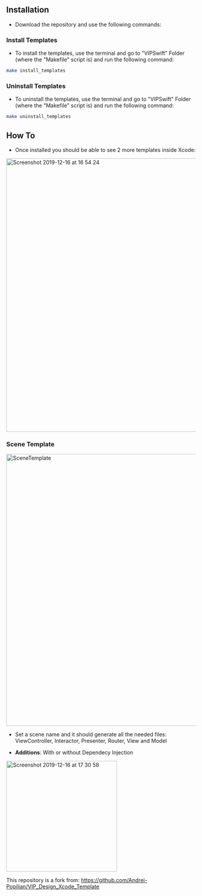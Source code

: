 
## Installation

* Download the repository and use the following commands:

### Install Templates
* To install the templates, use the terminal and go to "VIPSwift" Folder (where the "Makefile" script is) and run the following command:
```bash
make install_templates
```

### Uninstall Templates
* To uninstall the templates, use the terminal and go to "VIPSwift" Folder (where the "Makefile" script is) and run the following command:
```bash
make uninstall_templates
```

## How To

* Once installed you should be able to see 2 more templates inside Xcode:
<img width="726" alt="Screenshot 2019-12-16 at 16 54 24" src="https://user-images.githubusercontent.com/45980382/75621551-26a83000-5b96-11ea-9e98-c462b62e2b10.png">

### Scene Template

<img width="722" alt="SceneTemplate" src="https://i.ibb.co/SVPNRQw/Screen-Shot-2022-10-05-at-3-05-08-PM.png">

* Set a scene name and it should generate all the needed files: ViewController, Interactor, Presenter, Router, View and Model

* **Additions**: With or without Dependecy Injection
<img width="294" alt="Screenshot 2019-12-16 at 17 30 58" src="https://user-images.githubusercontent.com/45980382/75621562-53f4de00-5b96-11ea-8673-5e6168eecc18.png">

This repository is a fork from: https://github.com/Andrei-Popilian/VIP_Design_Xcode_Template
